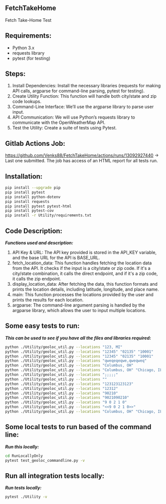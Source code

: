 ## FetchTakeHome
Fetch Take-Home Test

## Requirements:
- Python 3.x
- requests library
- pytest (for testing)


## Steps:
1. Install Dependencies: Install the necessary libraries (requests for making API calls, argparse for command-line parsing, pytest for testing).
2. Create Utility Function: This function will handle both city/state and zip code lookups. 
3. Command-Line Interface: We’ll use the argparse library to parse user input. 
4. API Communication: We will use Python’s requests library to communicate with the OpenWeatherMap API. 
5. Test the Utility: Create a suite of tests using Pytest.

## Gitlab Actions Job:
https://github.com/Venks88/FetchTakeHome/actions/runs/13092927440 -> Last one submitted.
The job has access of an HTML report for all tests run.

## Installation:
```bash
pip install --upgrade pip
pip install pytest
pip install python-dotenv
pip install requests
pip install pytest pytest-html
pip install pytest-cov
pip install -r Utility/requirements.txt
```

## Code Description:
**_Functions used and description:_**

1. API Key & URL: The API key provided is stored in the API_KEY variable, and the base URL for the API is BASE_URL. 
2. fetch_location_data: This function handles fetching the location data from the API. It checks if the input is a city/state or zip code. If it's a city/state combination, it calls the direct endpoint, and if it's a zip code, it calls the zip endpoint. 
3. display_location_data: After fetching the data, this function formats and prints the location details, including latitude, longitude, and place name. 
4. main: This function processes the locations provided by the user and prints the results for each location. 
5. argparse: The command-line argument parsing is handled by the argparse library, which allows the user to input multiple locations.

## Some easy tests to run:
**_This can be used to see if you have all the files and libraries required:_**

```bash
python ./Utility/geoloc_util.py --locations "123, MI"
python ./Utility/geoloc_util.py --locations "12345" "02135" "10001"
python ./Utility/geoloc_util.py --locations "12345" "02135" "10001"
python ./Utility/geoloc_util.py --locations "qweqeqeqwe,qweqweq"
python ./Utility/geoloc_util.py --locations "Columbus, OH"
python ./Utility/geoloc_util.py --locations "Columbus, OH" "Chicago, IL"
python ./Utility/geoloc_util.py --locations ";;;;;"
python ./Utility/geoloc_util.py --locations ""
python ./Utility/geoloc_util.py --locations "123123123123"
python ./Utility/geoloc_util.py --locations "12312"
python ./Utility/geoloc_util.py --locations "90210"
python ./Utility/geoloc_util.py --locations "9021090210"
python ./Utility/geoloc_util.py --locations "9 0 2 1 0"
python ./Utility/geoloc_util.py --locations "<<9 0 2 1 0>>"
python ./Utility/geoloc_util.py --locations "Columbus, OH" "Chicago, IL" "12345" "02135" "10001" "123123123123"
```

## Some local tests to run based of the command line:
**_Run this locally:_**
```bash
cd RunLocallyOnly
pytest test_geoloc_commandline.py -v
```

## Run all integration tests locally:
**_Run tests locally:_**
```bash
pytest ./Utility -v
```